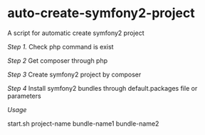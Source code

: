 auto-create-symfony2-project
============================

A script for automatic create symfony2 project

*Step 1.*
Check php command is exist

*Step 2*
Get composer through php

*Step 3*
Create symfony2 project by composer

*Step 4*
Install symfony2 bundles through default.packages file
or parameters

*Usage*

start.sh project-name bundle-name1 bundle-name2
